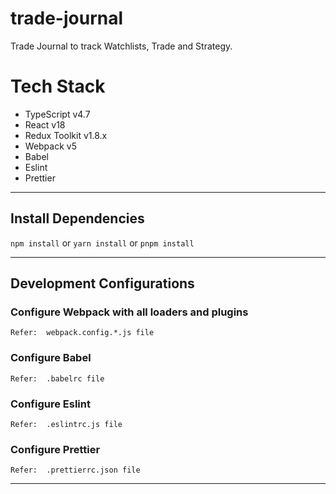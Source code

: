 # trade-journal

Trade Journal to track Watchlists, Trade and Strategy.

# Tech Stack

- TypeScript v4.7
- React v18
- Redux Toolkit v1.8.x
- Webpack v5
- Babel
- Eslint
- Prettier

---

## Install Dependencies

`npm install` or `yarn install` or `pnpm install` 

---

## Development Configurations

### Configure Webpack with all loaders and plugins

`Refer:  webpack.config.*.js file` 

### Configure Babel

`Refer:  .babelrc file`

### Configure Eslint

`Refer:  .eslintrc.js file`

### Configure Prettier

`Refer:  .prettierrc.json file`

---
